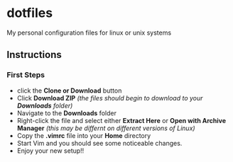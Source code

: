 # dotfiles
My personal configuration files for linux or unix systems

## Instructions

### First Steps
* click the **Clone or Download** button
* Click **Download ZIP** *(the files should begin to download to your **Downloads** folder)*
* Navigate to the **Downloads** folder
* Right-click the file and select either **Extract Here** or **Open with Archive Manager** *(this may be differnt on different versions of Linux)*
* Copy the **.vimrc** file into your **Home** directory
* Start Vim and you should see some noticeable changes.  
* Enjoy your new setup!!

